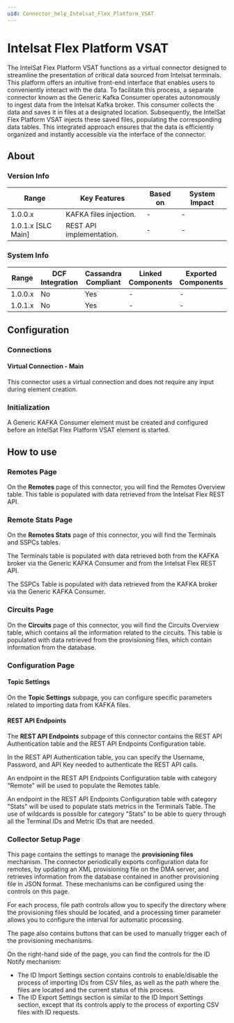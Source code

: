 ```yaml
---
uid: Connector_help_Intelsat_Flex_Platform_VSAT
---
```


# Intelsat Flex Platform VSAT

The IntelSat Flex Platform VSAT functions as a virtual connector designed to streamline the presentation of critical data sourced from Intelsat terminals. This platform offers an intuitive front-end interface that enables users to conveniently interact with the data. To facilitate this process, a separate connector known as the Generic Kafka Consumer operates autonomously to ingest data from the Intelsat Kafka broker. This consumer collects the data and saves it in files at a designated location. Subsequently, the IntelSat Flex Platform VSAT injects these saved files, populating the corresponding data tables. This integrated approach ensures that the data is efficiently organized and instantly accessible via the interface of the connector.

## About

### Version Info

| Range              | Key Features             | Based on | System Impact |
|--------------------|--------------------------|----------|---------------|
| 1.0.0.x            | KAFKA files injection.   | -        | -             |
| 1.0.1.x [SLC Main] | REST API implementation. | -        | -             |

### System Info

| Range     | DCF Integration     | Cassandra Compliant     | Linked Components     | Exported Components     |
|-----------|---------------------|-------------------------|-----------------------|-------------------------|
| 1.0.0.x   | No                  | Yes                     | -                     | -                       |
| 1.0.1.x   | No                  | Yes                     | -                     | -                       |

## Configuration

### Connections

#### Virtual Connection - Main

This connector uses a virtual connection and does not require any input during element creation.

### Initialization

A Generic KAFKA Consumer element must be created and configured before an IntelSat Flex Platform VSAT element is started.

## How to use

### Remotes Page

On the **Remotes** page of this connector, you will find the Remotes Overview table. This table is populated with data retrieved from the Intelsat Flex REST API.

### Remote Stats Page

On the **Remotes Stats** page of this connector, you will find the Terminals and SSPCs tables.

The Terminals table is populated with data retrieved both from the KAFKA broker via the Generic KAFKA Consumer and from the Intelsat Flex REST API.

The SSPCs Table is populated with data retrieved from the KAFKA broker via the Generic KAFKA Consumer.

### Circuits Page

On the **Circuits** page of this connector, you will find the Circuits Overview table, which contains all the information related to the circuits. This table is populated with data retrieved from the provisioning files, which contain information from the database.

### Configuration Page

#### Topic Settings

On the **Topic Settings** subpage, you can configure specific parameters related to importing data from KAFKA files.

#### REST API Endpoints

The **REST API Endpoints** subpage of this connector contains the REST API Authentication table and the REST API Endpoints Configuration table.

In the REST API Authentication table, you can specify the Username, Password, and API Key needed to authenticate the REST API calls.

An endpoint in the REST API Endpoints Configuration table with category "Remote" will be used to populate the Remotes table.

An endpoint in the REST API Endpoints Configuration table with category "Stats" will be used to populate stats metrics in the Terminals Table. The use of wildcards is possible for category "Stats" to be able to query through all the Terminal IDs and Metric IDs that are needed.

### Collector Setup Page

This page contains the settings to manage the **provisioning files** mechanism. The connector periodically exports configuration data for remotes, by updating an XML provisioning file on the DMA server, and retrieves information from the database contained in another provisioning file in JSON format. These mechanisms can be configured using the controls on this page.

For each process, file path controls allow you to specify the directory where the provisioning files should be located, and a processing timer parameter allows you to configure the interval for automatic processing.

The page also contains buttons that can be used to manually trigger each of the provisioning mechanisms.

On the right-hand side of the page, you can find the controls for the ID Notify mechanism:

- The ID Import Settings section contains controls to enable/disable the process of importing IDs from CSV files, as well as the path where the files are located and the current status of this process.
- The ID Export Settings section is similar to the ID Import Settings section, except that its controls apply to the process of exporting CSV files with ID requests.
